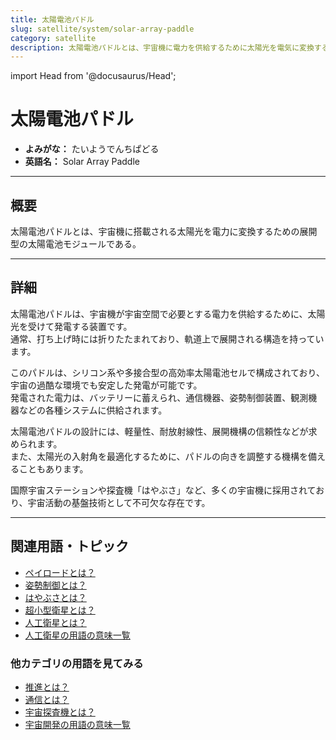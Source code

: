 ```yaml
---
title: 太陽電池パドル
slug: satellite/system/solar-array-paddle
category: satellite
description: 太陽電池パドルとは、宇宙機に電力を供給するために太陽光を電気に変換する展開型の太陽電池装置である。
---
```


import Head from '@docusaurus/Head';

<Head>
  <script type="application/ld+json">
    {`{
      "@context": "https://schema.org",
      "@type": "DefinedTerm",
      "name": "太陽電池パドル",
      "inDefinedTermSet": "https://www.space-portal.org",
      "termCode": "satellite/system/solar-array-paddle",
      "description": "太陽電池パドルとは、宇宙機に電力を供給するために太陽光を電気に変換する展開型の太陽電池装置である。",
      "url": "https://www.space-portal.org/docs/satellite/system/solar-array-paddle"
    }`}
  </script>
</Head>

# 太陽電池パドル

- **よみがな：** たいようでんちぱどる  
- **英語名：** Solar Array Paddle  

---

## 概要

太陽電池パドルとは、宇宙機に搭載される太陽光を電力に変換するための展開型の太陽電池モジュールである。

---

## 詳細

太陽電池パドルは、宇宙機が宇宙空間で必要とする電力を供給するために、太陽光を受けて発電する装置です。  
通常、打ち上げ時には折りたたまれており、軌道上で展開される構造を持っています。  

このパドルは、シリコン系や多接合型の高効率太陽電池セルで構成されており、宇宙の過酷な環境でも安定した発電が可能です。  
発電された電力は、バッテリーに蓄えられ、通信機器、姿勢制御装置、観測機器などの各種システムに供給されます。  

太陽電池パドルの設計には、軽量性、耐放射線性、展開機構の信頼性などが求められます。  
また、太陽光の入射角を最適化するために、パドルの向きを調整する機構を備えることもあります。  

国際宇宙ステーションや探査機「はやぶさ」など、多くの宇宙機に採用されており、宇宙活動の基盤技術として不可欠な存在です。

---

## 関連用語・トピック

- [ペイロードとは？](rocket/system/payload)
- [姿勢制御とは？](control/technology/attitude-control)
- [はやぶさとは？](explorer/mission/hayabusa)
- [超小型衛星とは？](satellite/type/cubesat)
- [人工衛星とは？](satellite/satellite)
- [人工衛星の用語の意味一覧](category/satellite)

### 他カテゴリの用語を見てみる
- [推進とは？](category/propulsion)
- [通信とは？](communication/communication)
- [宇宙探査機とは？](explorer/space-probe)
- [宇宙開発の用語の意味一覧](category/glossary)
